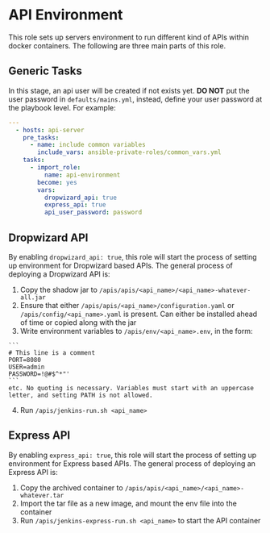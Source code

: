 API Environment
===

This role sets up servers environment to run different kind of APIs within docker containers. The following are three main parts of this role.

## Generic Tasks

In this stage, an api user will be created if not exists yet. **DO NOT** put the user password in `defaults/mains.yml`, instead, define your user password at the playbook level. For example:

```yaml
---
  - hosts: api-server
    pre_tasks:
      - name: include common variables
        include_vars: ansible-private-roles/common_vars.yml
    tasks:
      - import_role:
          name: api-environment
        become: yes
        vars:
          dropwizard_api: true
          express_api: true
          api_user_password: password
```

## Dropwizard API

By enabling `dropwizard_api: true`, this role will start the process of setting up environment for Dropwizard based APIs. The general process of deploying a Dropwizard API is:

  1. Copy the shadow jar to `/apis/apis/<api_name>/<api_name>-whatever-all.jar`
  2. Ensure that either `/apis/apis/<api_name>/configuration.yaml` or `/apis/config/<api_name>.yaml` is present. Can either be installed ahead of time or copied along with the jar
  3. Write environment variables to `/apis/env/<api_name>.env`, in the form:

    ```
    # This line is a comment
    PORT=8080
    USER=admin
    PASSWORD=!@#$^*"'
    ```
    etc. No quoting is necessary. Variables must start with an uppercase letter, and setting PATH is not allowed.

  4. Run `/apis/jenkins-run.sh <api_name>`

## Express API

By enabling `express_api: true`, this role will start the process of setting up environment for Express based APIs. The general process of deploying an Express API is:

  1. Copy the archived container to `/apis/apis/<api_name>/<api_name>-whatever.tar`
  2. Import the tar file as a new image, and mount the env file into the container
  3. Run `/apis/jenkins-express-run.sh <api_name>` to start the API container
